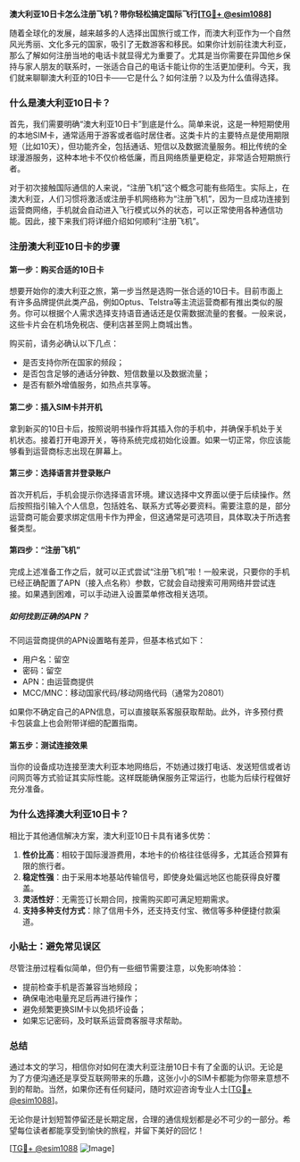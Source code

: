 **澳大利亚10日卡怎么注册飞机？带你轻松搞定国际飞行[[TG💪+ @esim1088](https://t.me/s/esim1088)]**

随着全球化的发展，越来越多的人选择出国旅行或工作，而澳大利亚作为一个自然风光秀丽、文化多元的国家，吸引了无数游客和移民。如果你计划前往澳大利亚，那么了解如何注册当地的电话卡就显得尤为重要了。尤其是当你需要在异国他乡保持与家人朋友的联系时，一张适合自己的电话卡能让你的生活更加便利。今天，我们就来聊聊澳大利亚的10日卡——它是什么？如何注册？以及为什么值得选择。

### 什么是澳大利亚10日卡？

首先，我们需要明确“澳大利亚10日卡”到底是什么。简单来说，这是一种短期使用的本地SIM卡，通常适用于游客或者临时居住者。这类卡片的主要特点是使用期限短（比如10天），但功能齐全，包括通话、短信以及数据流量服务。相比传统的全球漫游服务，这种本地卡不仅价格低廉，而且网络质量更稳定，非常适合短期旅行者。

对于初次接触国际通信的人来说，“注册飞机”这个概念可能有些陌生。实际上，在澳大利亚，人们习惯将激活或注册手机网络称为“注册飞机”，因为一旦成功连接到运营商网络，手机就会自动进入飞行模式以外的状态，可以正常使用各种通信功能。因此，接下来我们将详细介绍如何顺利“注册飞机”。

### 注册澳大利亚10日卡的步骤

#### 第一步：购买合适的10日卡

想要开始你的澳大利亚之旅，第一步当然是选购一张合适的10日卡。目前市面上有许多品牌提供此类产品，例如Optus、Telstra等主流运营商都有推出类似的服务。你可以根据个人需求选择支持语音通话还是仅需数据流量的套餐。一般来说，这些卡片会在机场免税店、便利店甚至网上商城出售。

购买前，请务必确认以下几点：
- 是否支持你所在国家的频段；
- 是否包含足够的通话分钟数、短信数量以及数据流量；
- 是否有额外增值服务，如热点共享等。

#### 第二步：插入SIM卡并开机

拿到新买的10日卡后，按照说明书操作将其插入你的手机中，并确保手机处于关机状态。接着打开电源开关，等待系统完成初始化设置。如果一切正常，你应该能够看到运营商标志出现在屏幕上。

#### 第三步：选择语言并登录账户

首次开机后，手机会提示你选择语言环境。建议选择中文界面以便于后续操作。然后按照指引输入个人信息，包括姓名、联系方式等必要资料。需要注意的是，部分运营商可能会要求绑定信用卡作为押金，但这通常是可选项目，具体取决于所选套餐类型。

#### 第四步：“注册飞机”

完成上述准备工作之后，就可以正式尝试“注册飞机”啦！一般来说，只要你的手机已经正确配置了APN（接入点名称）参数，它就会自动搜索可用网络并尝试连接。如果遇到困难，可以手动进入设置菜单修改相关选项。

##### 如何找到正确的APN？
不同运营商提供的APN设置略有差异，但基本格式如下：
- 用户名：留空
- 密码：留空
- APN：由运营商提供
- MCC/MNC：移动国家代码/移动网络代码（通常为20801）

如果你不确定自己的APN信息，可以直接联系客服获取帮助。此外，许多预付费卡包装盒上也会附带详细的配置指南。

#### 第五步：测试连接效果

当你的设备成功连接至澳大利亚本地网络后，不妨通过拨打电话、发送短信或者访问网页等方式验证其实际性能。这样既能确保服务正常运行，也能为后续行程做好充分准备。

### 为什么选择澳大利亚10日卡？

相比于其他通信解决方案，澳大利亚10日卡具有诸多优势：
1. **性价比高**：相较于国际漫游费用，本地卡的价格往往低得多，尤其适合预算有限的旅行者。
2. **稳定性强**：由于采用本地基站传输信号，即使身处偏远地区也能获得良好覆盖。
3. **灵活性好**：无需签订长期合同，按需购买即可满足短期需求。
4. **支持多种支付方式**：除了信用卡外，还支持支付宝、微信等多种便捷付款渠道。

### 小贴士：避免常见误区

尽管注册过程看似简单，但仍有一些细节需要注意，以免影响体验：
- 提前检查手机是否兼容当地频段；
- 确保电池电量充足后再进行操作；
- 避免频繁更换SIM卡以免损坏设备；
- 如果忘记密码，及时联系运营商客服寻求帮助。

### 总结

通过本文的学习，相信你对如何在澳大利亚注册10日卡有了全面的认识。无论是为了方便沟通还是享受互联网带来的乐趣，这张小小的SIM卡都能为你带来意想不到的帮助。当然，如果你还有任何疑问，随时欢迎咨询专业人士[[TG💪+ @esim1088](https://t.me/s/esim1088)]。

无论你是计划短暂停留还是长期定居，合理的通信规划都是必不可少的一部分。希望每位读者都能享受到愉快的旅程，并留下美好的回忆！

[[TG💪+ @esim1088](https://t.me/s/esim1088) ![Image](https://i.postimg.cc/4NQfJmqS/Snipaste-2025-05-13-00-14-12.png)]